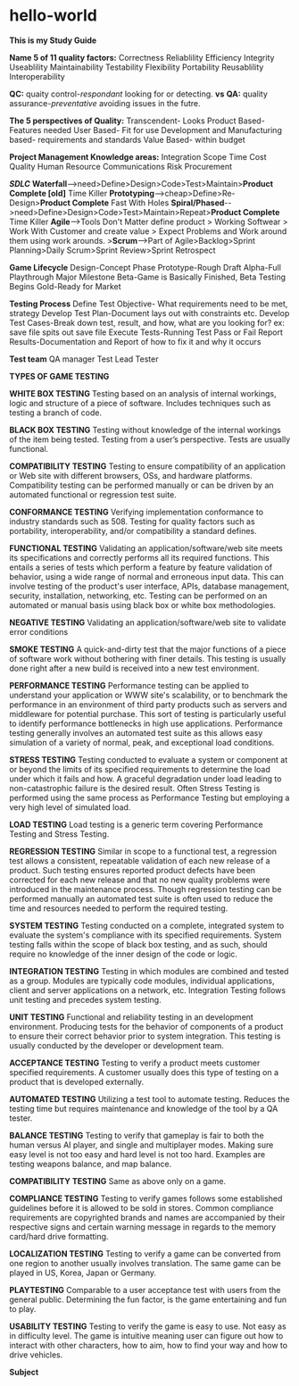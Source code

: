 # hello-world
__This is my Study Guide__


**Name 5 of 11 quality factors:**
Correctness
Reliablility
Efficiency
Integrity
Useablility
Maintainability
Testability
Flexibility 
Portability
Reusablility
Interoperability

**QC:** quaity control-*respondant* looking for or detecting.
**vs** 
**QA:** quality assurance-*preventative* avoiding issues in the futre. 

**The 5 perspectives of Quality:**
Transcendent- Looks
Product Based- Features needed
User Based- Fit for use
Development and Manufacturing based- requirements and standards
Value Based- within budget

**Project Management Knowledge areas:**
Integration
Scope
Time
Cost
Quality
Human Resource
Communications
Risk
Procurement

**_SDLC_**
**Waterfall**-->need>Define>Design>Code>Test>Maintain>**Product Complete [old]** Time Killer
**Prototyping**-->cheap>Define>Re-Design>**Product Complete** Fast With Holes
**Spiral/Phased**-->need>Define>Design>Code>Test>Maintain>Repeat>**Product Complete** Time Killer 
**Agile**-->Tools Don't Matter define product > Working Softwear > Work With Customer and create value > Expect Problems and Work around them using work arounds. 
      >**Scrum**-->Part of Agile>Backlog>Sprint Planning>Daily Scrum>Sprint Review>Sprint Retrospect

**Game Lifecycle**
Design-Concept Phase
Prototype-Rough Draft
Alpha-Full Playthrough Major Milestone
Beta-Game is Basically Finished, Beta Testing Begins
Gold-Ready for Market

**Testing Process**
Define Test Objective- What requirements need to be met, strategy
Develop Test Plan-Document lays out with constraints etc.
Develop Test Cases-Break down test, result, and how, what are you looking for? ex: save file spits out save file
Execute Tests-Running Test Pass or Fail
Report Results-Documentation and Report of how to fix it and why it occurs

**Test team** 
QA manager
Test Lead
Tester

**TYPES OF GAME TESTING**

**WHITE BOX TESTING**
        Testing based on an analysis of internal workings, logic and structure of a piece of software. 
        Includes techniques such as testing a branch of code.

**BLACK BOX TESTING**
        Testing without knowledge of the internal workings of the item being tested. 
        Testing from a user’s perspective. Tests are usually functional.

**COMPATIBILITY TESTING**
        Testing to ensure compatibility of an application or Web site with different browsers, OSs, and hardware platforms. Compatibility testing can be performed manually or can be driven by an automated functional or regression test suite.

**CONFORMANCE TESTING**
        Verifying implementation conformance to industry standards such as 508. Testing for quality factors such as portability, interoperability, and/or compatibility a standard defines.

**FUNCTIONAL TESTING**
        Validating an application/software/web site meets its specifications and correctly performs all its required functions. This entails a series of tests which perform a feature by feature validation of behavior, using a wide range of normal and erroneous input data. This can involve testing of the product's user interface, APIs, database management, security, installation, networking, etc. Testing can be performed on an automated or manual basis using black box or white box methodologies.

**NEGATIVE TESTING**
        Validating an application/software/web site to validate error conditions

**SMOKE TESTING**
        A quick-and-dirty test that the major functions of a piece of software work without bothering with finer details. This testing is usually done right after a new build is received into a new test environment.

**PERFORMANCE TESTING**
        Performance testing can be applied to understand your application or WWW site's scalability, or to benchmark the performance in an environment of third party products such as servers and middleware for potential purchase. This sort of testing is particularly useful to identify performance bottlenecks in high use applications. Performance testing generally involves an automated test suite as this allows easy simulation of a variety of normal, peak, and exceptional load conditions.

**STRESS TESTING**
        Testing conducted to evaluate a system or component at or beyond the limits of its specified requirements to determine the load under which it fails and how. A graceful degradation under load leading to non-catastrophic failure is the desired result. Often Stress Testing is performed using the same process as Performance Testing but employing a very high level of simulated load.

**LOAD TESTING**
        Load testing is a generic term covering Performance Testing and Stress Testing.

**REGRESSION TESTING**
        Similar in scope to a functional test, a regression test allows a consistent, repeatable validation of each new release of a product. Such testing ensures reported product defects have been corrected for each new release and that no new quality problems were introduced in the maintenance process. Though regression testing can be performed manually an automated test suite is often used to reduce the time and resources needed to perform the required testing.

**SYSTEM TESTING**
        Testing conducted on a complete, integrated system to evaluate the system's compliance with its specified requirements. System testing falls within the scope of black box testing, and as such, should require no knowledge of the inner design of the code or logic.

**INTEGRATION TESTING**
        Testing in which modules are combined and tested as a group. Modules are typically code modules, individual applications, client and server applications on a network, etc. Integration Testing follows unit testing and precedes system testing.

**UNIT TESTING**
        Functional and reliability testing in an development environment. Producing tests for the behavior of components of a product to ensure their correct behavior prior to system integration. This testing is usually conducted by the developer or development team.

**ACCEPTANCE TESTING**
        Testing to verify a product meets customer specified requirements. A customer usually does this type of testing on a product that is developed externally.

**AUTOMATED TESTING**
        Utilizing a test tool to automate testing. Reduces the testing time but requires maintenance and knowledge of the tool by a QA tester.

**BALANCE TESTING**
            Testing to verify that gameplay is fair to both the human versus AI player, and single and multiplayer modes. Making sure easy level is not too easy and hard level is not too hard. Examples are testing weapons balance, and map balance.

**COMPATIBILITY TESTING**
            Same as above only on a game.

**COMPLIANCE TESTING**
            Testing to verify games follows some established guidelines before it is allowed to be sold in stores. Common compliance requirements are copyrighted brands and names are accompanied by their respective signs and certain warning message in regards to the memory card/hard drive formatting.

**LOCALIZATION TESTING**
            Testing to verify a game can be converted from one region to another usually involves translation. The same game can be played in US, Korea, Japan or Germany.

**PLAYTESTING**
            Comparable to a user acceptance test with users from the general public. Determining the fun factor, is the game entertaining and fun to play.

**USABILITY TESTING**
            Testing to verify the game is easy to use. Not easy as in difficulty level. The game is intuitive meaning user can figure out how to interact with other characters, how to aim, how to find your way and how to drive vehicles.


**Subject**

